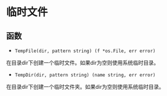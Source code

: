 # 临时文件

## 函数

- `TempFile(dir, pattern string) (f *os.File, err error)`

在目录dir下创建一个临时文件。如果dir为空则使用系统临时目录。

- `TempDir(dir, pattern string) (name string, err error)`

在目录dir下创建一个临时文件夹。如果dir为空则使用系统临时目录。
